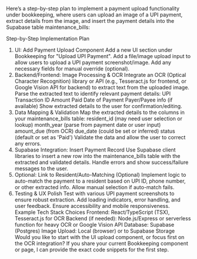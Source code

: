 Here’s a step-by-step plan to implement a payment upload functionality under bookkeeping, where users can upload an image of a UPI payment, extract details from the image, and insert the payment details into the Supabase table maintenance_bills:

Step-by-Step Implementation Plan
1. UI: Add Payment Upload Component
Add a new UI section under Bookkeeping for "Upload UPI Payment".
Add a file/image upload input to allow users to upload a UPI payment screenshot/image.
Add any necessary fields for manual override (optional).
2. Backend/Frontend: Image Processing & OCR
Integrate an OCR (Optical Character Recognition) library or API (e.g., Tesseract.js for frontend, or Google Vision API for backend) to extract text from the uploaded image.
Parse the extracted text to identify relevant payment details:
UPI Transaction ID
Amount Paid
Date of Payment
Payer/Payee info (if available)
Show extracted details to the user for confirmation/editing.
3. Data Mapping & Validation
Map the extracted details to the columns in your maintenance_bills table:
resident_id (may need user selection or lookup)
month_year (parse from payment date or user input)
amount_due (from OCR)
due_date (could be set or inferred)
status (default or set as 'Paid')
Validate the data and allow the user to correct any errors.
4. Supabase Integration: Insert Payment Record
Use Supabase client libraries to insert a new row into the maintenance_bills table with the extracted and validated details.
Handle errors and show success/failure messages to the user.
5. Optional: Link to Resident/Auto-Matching
(Optional) Implement logic to auto-match the payment to a resident based on UPI ID, phone number, or other extracted info.
Allow manual selection if auto-match fails.
6. Testing & UX Polish
Test with various UPI payment screenshots to ensure robust extraction.
Add loading indicators, error handling, and user feedback.
Ensure accessibility and mobile responsiveness.
Example Tech Stack Choices
Frontend: React/TypeScript (TSX), Tesseract.js for OCR
Backend (if needed): Node.js/Express or serverless function for heavy OCR or Google Vision API
Database: Supabase (Postgres)
Image Upload: Local (browser) or to Supabase Storage
Would you like to start with the UI upload component, or focus first on the OCR integration? If you share your current Bookkeeping component or page, I can provide the exact code snippets for the first step.